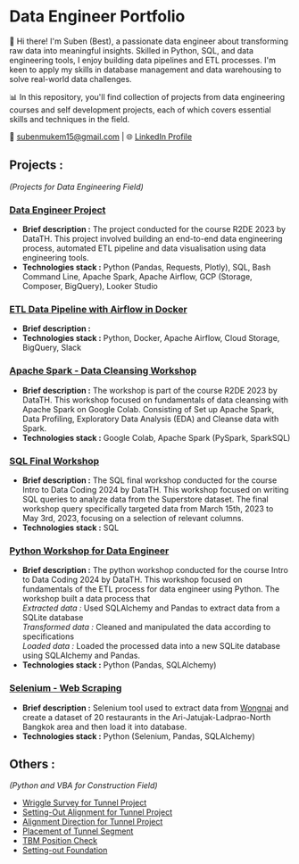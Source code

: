 # Data Engineer Portfolio
👋 Hi there! I'm Suben (Best), a passionate data engineer about transforming raw data into meaningful insights. Skilled in Python, SQL, and data engineering tools, I enjoy building data pipelines and ETL processes. I'm keen to apply my skills in database management and data warehousing to solve real-world data challenges.

📊 In this repository, you'll find collection of projects from data engineering courses and self development projects, each of which covers essential skills and techniques in the field.

📧 subenmukem15@gmail.com | 🌐 [LinkedIn Profile](https://www.linkedin.com/in/suben-mukem/) 

## Projects :
_(Projects for Data Engineering Field)_
### [Data Engineer Project](https://github.com/suben-mk/Data-Engineer-Project-R2DE)
  * **Brief description :** The project conducted for the course R2DE 2023 by DataTH. This project involved building an end-to-end data engineering process, automated ETL pipeline and data visualisation using data engineering tools.
  * **Technologies stack :** Python (Pandas, Requests, Plotly), SQL, Bash Command Line, Apache Spark, Apache Airflow, GCP (Storage, Composer, BigQuery), Looker Studio

### [ETL Data Pipeline with Airflow in Docker](https://github.com/suben-mk/etl-pipeline-with-airflow-in-docker)
  * **Brief description :** 
  * **Technologies stack :** Python, Docker, Apache Airflow, Cloud Storage, BigQuery, Slack

### [Apache Spark - Data Cleansing Workshop](https://github.com/suben-mk/Apache-Spark-Data-Cleansing-R2DE)
  * **Brief description :** The workshop is part of the course R2DE 2023 by DataTH. This workshop focused on fundamentals of data cleansing with Apache Spark on Google Colab. Consisting of Set up Apache Spark, Data Profiling, Exploratory Data Analysis (EDA) and Cleanse data with Spark.
  * **Technologies stack :** Google Colab, Apache Spark (PySpark, SparkSQL)

### [SQL Final Workshop](https://github.com/suben-mk/SQL-Workshop-DataTH)
  * **Brief description :** The SQL final workshop conducted for the course Intro to Data Coding 2024 by DataTH. This workshop focused on writing SQL queries to analyze data from the Superstore dataset. The final workshop query specifically targeted data from March 15th, 2023 to May 3rd, 2023, focusing on a selection of relevant columns.
  * **Technologies stack :** SQL

### [Python Workshop for Data Engineer](https://github.com/suben-mk/Python-Workshop-DataTH)
  * **Brief description :** The python workshop conducted for the course Intro to Data Coding 2024 by DataTH. This workshop focused on fundamentals of the ETL process for data engineer using Python. The workshop built a data process that\
    _Extracted data :_ Used SQLAlchemy and Pandas to extract data from a SQLite database\
    _Transformed data :_ Cleaned and manipulated the data according to specifications\
    _Loaded data :_ Loaded the processed data into a new SQLite database using SQLAlchemy and Pandas.
  * **Technologies stack :** Python (Pandas, SQLAlchemy)

### [Selenium - Web Scraping](https://github.com/suben-mk/Selenium-Web-Scraping)
  * **Brief description :** Selenium tool used to extract data from [Wongnai](https://www.wongnai.com/collections/line-man-wongnai-users-choice-2024-%E0%B8%A3%E0%B9%89%E0%B8%B2%E0%B8%99%E0%B8%AD%E0%B8%B2%E0%B8%AB%E0%B8%B2%E0%B8%A3%E0%B8%AD%E0%B8%B2%E0%B8%A3%E0%B8%B5%E0%B8%A2%E0%B9%8C-%E0%B8%88%E0%B8%95%E0%B8%B8%E0%B8%88%E0%B8%B1%E0%B8%81%E0%B8%A3-%E0%B8%A5%E0%B8%B2%E0%B8%94%E0%B8%9E%E0%B8%A3%E0%B9%89%E0%B8%B2%E0%B8%A7-%E0%B8%81%E0%B8%A3%E0%B8%B8%E0%B8%87%E0%B9%80%E0%B8%97%E0%B8%9E%E0%B8%AF-%E0%B8%95%E0%B8%AD%E0%B8%99%E0%B8%9A%E0%B8%99)
and create a dataset of 20 restaurants in the Ari-Jatujak-Ladprao-North Bangkok area and then load it into database.
  * **Technologies stack :** Python (Selenium, Pandas, SQLAlchemy)

## Others :
_(Python and VBA for Construction Field)_
* [Wriggle Survey for Tunnel Project](https://github.com/suben-mk/Wriggle-Survey-for-Tunnel-Project)
* [Setting-Out Alignment for Tunnel Project](https://github.com/suben-mk/Setting-Out-Alignment-for-Tunnel-Project)
* [Alignment Direction for Tunnel Project](https://github.com/suben-mk/Alignment-Direction-for-Tunnel-Project)
* [Placement of Tunnel Segment](https://github.com/suben-mk/Placement-of-Tunnel-Segment)
* [TBM Position Check](https://github.com/suben-mk/TBM-Position-Check)
* [Setting-out Foundation](https://github.com/suben-mk/Setting-out-Foundation)
